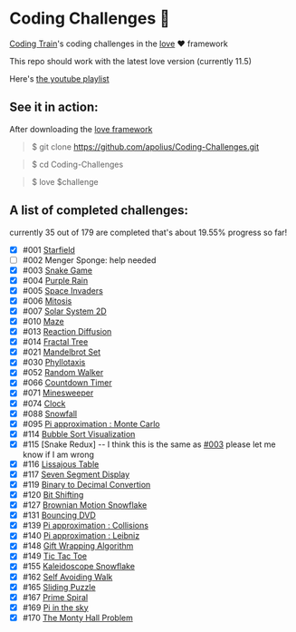 
# Coding Challenges 🚞
[Coding Train](https://github.com/CodingTrain)'s coding challenges in the [love](https://love2d.org) ❤️ framework

This repo should work with the latest love version (currently 11.5)

Here's [the youtube playlist](https://www.youtube.com/playlist?list=PLRqwX-V7Uu6ZiZxtDDRCi6uhfTH4FilpH)
## See it in action:
After downloading the [love framework](https://love2d.org)

>$ git clone https://github.com/apolius/Coding-Challenges.git

>$ cd Coding-Challenges

>$ love $challenge

## A list of completed challenges:
 currently 35 out of 179 are completed that's about 19.55% progress so far!

- [x] #001 [Starfield](https://github.com/apolius/Coding-Challenges/blob/master/starfield)
- [ ] #002 Menger Sponge: help needed
- [x] #003 [Snake Game](https://github.com/apolius/Coding-Challenges/tree/master/the_snakegame)
- [x] #004 [Purple Rain](https://github.com/apolius/Coding-Challenges/blob/master/purple-rain)
- [x] #005 [Space Invaders](https://github.com/apolius/Coding-Challenges/blob/master/space-invaders)
- [x] #006 [Mitosis](https://github.com/apolius/Coding-Challenges/blob/master/mitosis)
- [x] #007 [Solar System 2D](https://github.com/apolius/Coding-Challenges/blob/master/solar-system)
- [x] #010 [Maze](https://github.com/apolius/Coding-Challenges/blob/master/maze)
- [x] #013 [Reaction Diffusion](https://github.com/apolius/Coding-Challenges/blob/master/reaction_diffusion)
- [x] #014 [Fractal Tree](https://github.com/apolius/Coding-Challenges/blob/master/fractal-tree)
- [x] #021 [Mandelbrot Set](https://github.com/apolius/Coding-Challenges/blob/master/mandelbrot_set)
- [x] #030 [Phyllotaxis](https://github.com/apolius/Coding-Challenges/blob/master/phyllotaxis)
- [x] #052 [Random Walker](https://github.com/apolius/Coding-Challenges/blob/master/random_walker)
- [x] #066 [Countdown Timer](https://github.com/apolius/Coding-Challenges/blob/master/countdown_timer)
- [x] #071 [Minesweeper](https://github.com/apolius/Coding-Challenges/blob/master/minesweeper)
- [x] #074 [Clock](https://github.com/apolius/Coding-Challenges/blob/master/clock)
- [x] #088 [Snowfall](https://github.com/apolius/Coding-Challenges/blob/master/snowfall)
- [x] #095 [Pi approximation : Monte Carlo](https://github.com/apolius/Coding-Challenges/blob/master/pi_monteCarlo)
- [x] #114 [Bubble Sort Visualization](https://github.com/apolius/Coding-Challenges/blob/master/bubble-sort-visualization)
- [x] #115 [Snake Redux] -- I think this is the same as [#003](https://github.com/apolius/Coding-Challenges/tree/master/the_snakegame) please let me know if I am wrong
- [x] #116 [Lissajous Table](https://github.com/apolius/Coding-Challenges/blob/master/lissajous)
- [x] #117 [Seven Segment Display](https://github.com/apolius/Coding-Challenges/blob/master/7-segment-display)
- [x] #119 [Binary to Decimal Convertion](https://github.com/apolius/Coding-Challenges/blob/master/binary_to_decimal)
- [x] #120 [Bit Shifting](https://github.com/apolius/Coding-Challenges/blob/master/bit-shifting)
- [x] #127 [Brownian Motion Snowflake](https://github.com/apolius/Coding-Challenges/blob/master/brownian-motion-snowflake)
- [x] #131 [Bouncing DVD](https://github.com/apolius/Coding-Challenges/blob/master/bouncing_DVD)
- [x] #139 [Pi approximation : Collisions](https://github.com/apolius/Coding-Challenges/blob/master/pi_collisions)
- [x] #140 [Pi approximation : Leibniz](https://github.com/apolius/Coding-Challenges/blob/master/pi_Leibniz)
- [x] #148 [Gift Wrapping Algorithm](https://github.com/apolius/Coding-Challenges/blob/master/gift_wrapping)
- [x] #149 [Tic Tac Toe](https://github.com/apolius/Coding-Challenges/blob/master/tic_tac_toe)
- [x] #155 [Kaleidoscope Snowflake](https://github.com/apolius/Coding-Challenges/blob/master/kaleidoscope_snowflake)
- [x] #162 [Self Avoiding Walk](https://github.com/apolius/Coding-Challenges/blob/master/self_avoiding_walk)
- [x] #165 [Sliding Puzzle](https://github.com/apolius/Coding-Challenges/blob/master/sliding_puzzle)
- [x] #167 [Prime Spiral](https://github.com/apolius/Coding-Challenges/blob/master/prime_spiral)
- [x] #169 [Pi in the sky](https://github.com/apolius/Coding-Challenges/blob/master/pi_in_the_sky)
- [x] #170 [The Monty Hall Problem](https://github.com/apolius/Coding-Challenges/blob/master/monty_hall)
